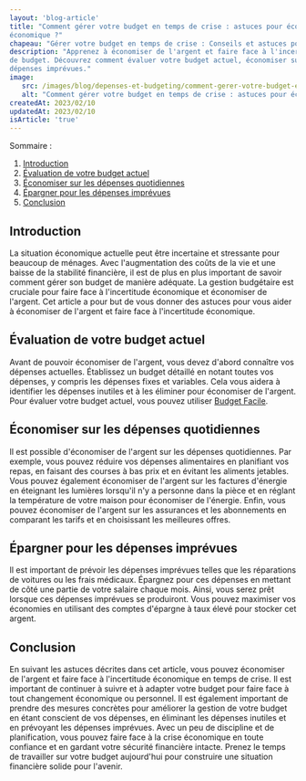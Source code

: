 ```yaml
---
layout: 'blog-article'
title: "Comment gérer votre budget en temps de crise : astuces pour économiser de l'argent et faire face à l'incertitude
économique ?"
chapeau: "Gérer votre budget en temps de crise : Conseils et astuces pour faire face à l'incertitude économique."
description: "Apprenez à économiser de l'argent et faire face à l'incertitude économique grâce à notre guide de gestion
de budget. Découvrez comment évaluer votre budget actuel, économiser sur les dépenses quotidiennes et prévoir les
dépenses imprévues."
image:
   src: /images/blog/depenses-et-budgeting/comment-gerer-votre-budget-en-temps-de-crise-astuces-pour-economiser-de-largent-et-faire-face-a-lincertitude-economique.png
   alt: "Comment gérer votre budget en temps de crise : astuces pour économiser de l'argent et faire face à l'incertitude économique ?"
createdAt: 2023/02/10
updatedAt: 2023/02/10
isArticle: 'true'
---
```


<div class="mt-4 rounded-md bg-gray-100 p-4">
Sommaire :

<ol class="flex flex-col">
   <li><a href="#introduction" title="Introduction">Introduction</a></li>
   <li><a href="#évaluation-de-votre-budget-actuel" title="Évaluation de votre budget actuel">Évaluation de votre budget actuel</a></li>
   <li><a href="#économiser-sur-les-dépenses-quotidiennes" title="Économiser sur les dépenses quotidiennes">Économiser sur les dépenses quotidiennes</a></li>
   <li><a href="#épargner-pour-les-dépenses-imprévues" title="Épargner pour les dépenses imprévues">Épargner pour les dépenses imprévues</a></li>
   <li><a href="#conclusion" title="Conclusion">Conclusion</a></li>
</ol>
</div>

## Introduction

La situation économique actuelle peut être incertaine et stressante pour beaucoup de ménages. Avec l'augmentation des
coûts de la vie et une baisse de la stabilité financière, il est de plus en plus important de savoir comment gérer son
budget de manière adéquate. La gestion budgétaire est cruciale pour faire face à l'incertitude économique et économiser
de l'argent. Cet article a pour but de vous donner des astuces pour vous aider à économiser de l'argent et faire face à
l'incertitude économique.

## Évaluation de votre budget actuel

Avant de pouvoir économiser de l'argent, vous devez d'abord connaître vos dépenses actuelles. Établissez un budget
détaillé en notant toutes vos dépenses, y compris les dépenses fixes et variables. Cela vous aidera à identifier les
dépenses inutiles et à les éliminer pour économiser de l'argent. Pour évaluer votre budget actuel, vous
pouvez utiliser <a href="https://www.budgetfacile.com" title="Budget Facile" target="_blank">Budget Facile</a>.

## Économiser sur les dépenses quotidiennes

Il est possible d'économiser de l'argent sur les dépenses quotidiennes. Par exemple, vous pouvez réduire vos dépenses
alimentaires en planifiant vos repas, en faisant des courses à bas prix et en évitant les aliments jetables. Vous pouvez
également économiser de l'argent sur les factures d'énergie en éteignant les lumières lorsqu'il n'y a personne dans la
pièce et en réglant la température de votre maison pour économiser de l'énergie. Enfin, vous pouvez économiser de
l'argent sur les assurances et les abonnements en comparant les tarifs et en choisissant les meilleures offres.

## Épargner pour les dépenses imprévues

Il est important de prévoir les dépenses imprévues telles que les réparations de voitures ou les frais médicaux.
Épargnez pour ces dépenses en mettant de côté une partie de votre salaire chaque mois. Ainsi, vous serez prêt lorsque
ces dépenses imprévues se produiront. Vous pouvez maximiser vos économies en utilisant des comptes d'épargne à taux
élevé pour stocker cet argent.

## Conclusion

En suivant les astuces décrites dans cet article, vous pouvez économiser de l'argent et faire face à l'incertitude
économique en temps de crise. Il est important de continuer à suivre et à adapter votre budget pour faire face à tout
changement économique ou personnel. Il est également important de prendre des mesures concrètes pour améliorer la
gestion de votre budget en étant conscient de vos dépenses, en éliminant les dépenses inutiles et en prévoyant les
dépenses imprévues. Avec un peu de discipline et de planification, vous pouvez faire face à la crise économique en toute
confiance et en gardant votre sécurité financière intacte. Prenez le temps de travailler sur votre budget aujourd'hui
pour construire une situation financière solide pour l'avenir.